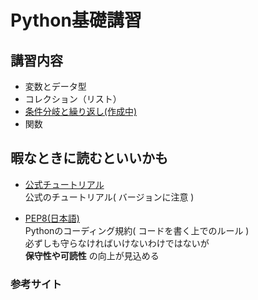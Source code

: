 # Python基礎講習
## 講習内容
- 変数とデータ型
- コレクション（リスト）
- [条件分岐と繰り返し(作成中)](https://github.com/Castle46-white/Python_tutorial/blob/master/lecture/lec03.md)
- 関数

## 暇なときに読むといいかも

- [公式チュートリアル](https://docs.python.org/ja/3.6/tutorial/index.html)  
公式のチュートリアル( バージョンに注意 )

- [PEP8(日本語)](https://pep8-ja.readthedocs.io/ja/latest/)  
Pythonのコーディング規約( コードを書く上でのルール )  
必ずしも守らなければいけないわけではないが  
**保守性や可読性** の向上が見込める

### 参考サイト

